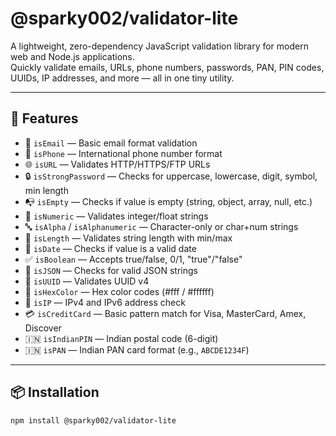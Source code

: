 # @sparky002/validator-lite

A lightweight, zero-dependency JavaScript validation library for modern web and Node.js applications.  
Quickly validate emails, URLs, phone numbers, passwords, PAN, PIN codes, UUIDs, IP addresses, and more — all in one tiny utility.

---

## 🚀 Features

- 📧 `isEmail` — Basic email format validation
- 📱 `isPhone` — International phone number format
- 🌐 `isURL` — Validates HTTP/HTTPS/FTP URLs
- 🔒 `isStrongPassword` — Checks for uppercase, lowercase, digit, symbol, min length
- 📭 `isEmpty` — Checks if value is empty (string, object, array, null, etc.)
- 🔢 `isNumeric` — Validates integer/float strings
- 🔤 `isAlpha` / `isAlphanumeric` — Character-only or char+num strings
- 📏 `isLength` — Validates string length with min/max
- 📅 `isDate` — Checks if value is a valid date
- ✅ `isBoolean` — Accepts true/false, 0/1, "true"/"false"
- 🧾 `isJSON` — Checks for valid JSON strings
- 🧬 `isUUID` — Validates UUID v4
- 🎨 `isHexColor` — Hex color codes (#fff / #ffffff)
- 🧠 `isIP` — IPv4 and IPv6 address check
- 💳 `isCreditCard` — Basic pattern match for Visa, MasterCard, Amex, Discover
- 🇮🇳 `isIndianPIN` — Indian postal code (6-digit)
- 🇮🇳 `isPAN` — Indian PAN card format (e.g., `ABCDE1234F`)

---

## 📦 Installation

```bash
npm install @sparky002/validator-lite
